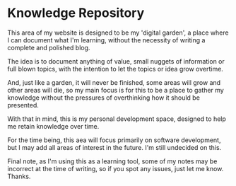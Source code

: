 # Knowledge Repository

This area of my website is designed to be my 'digital garden', a place where I can document what I'm learning,
without the necessity of writing a complete and polished blog. 

The idea is to document anything of value, small nuggets of information or full blown topics, with the intention to
let the topics or idea grow overtime.

And, just like a garden, it will never be finished, some areas will grow and other areas will die, so my main focus is 
for this to be a place to gather my knowledge without the pressures of overthinking how it should be presented.

With that in mind, this is my personal development space, designed to help me retain knowledge over time. 

For the time being, this aea will focus primarily on software development, but I may add all areas of interest
in the future. I'm still undecided on this.

Final note, as I'm using this as a learning tool, some of my notes may be incorrect at the time of writing, so
if you spot any issues, just let me know. Thanks.